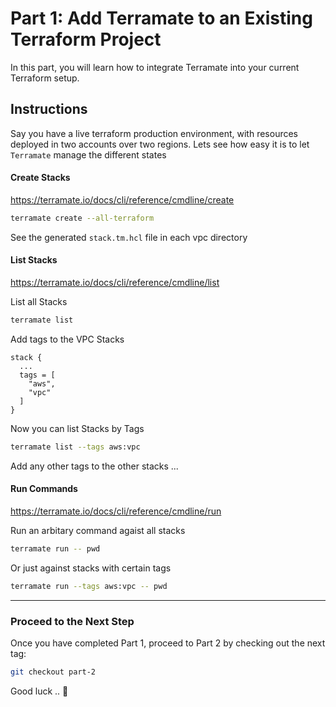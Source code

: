 # Part 1: Add Terramate to an Existing Terraform Project

In this part, you will learn how to integrate Terramate into your current Terraform setup.

## Instructions

Say you have a live terraform production environment, with resources deployed in two accounts over two regions. Lets see how easy it is to let `Terramate` manage the different states

#### Create Stacks

<https://terramate.io/docs/cli/reference/cmdline/create>

```bash
terramate create --all-terraform
```

See the generated `stack.tm.hcl` file in each vpc directory

#### List Stacks

<https://terramate.io/docs/cli/reference/cmdline/list>

List all Stacks

```bash
terramate list
```

Add tags to the VPC Stacks

```hcl
stack {
  ...
  tags = [
    "aws",
    "vpc"
  ]
}
```

Now you can list Stacks by Tags

```bash
terramate list --tags aws:vpc
```

Add any other tags to the other stacks ...

#### Run Commands

<https://terramate.io/docs/cli/reference/cmdline/run>

Run an arbitary command agaist all stacks

```bash
terramate run -- pwd
```

Or just against stacks with certain tags

```bash
terramate run --tags aws:vpc -- pwd
```

---

### Proceed to the Next Step

Once you have completed Part 1, proceed to Part 2 by checking out the next tag:

```sh
git checkout part-2
```

Good luck .. 🚀
